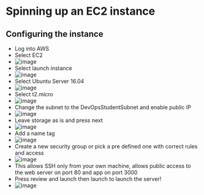 # Spinning up an EC2 instance
## Configuring the instance
- Log into AWS
- Select EC2 
- ![image](https://user-images.githubusercontent.com/32297246/121968385-2a9b9980-cd6a-11eb-877d-7d7598153b48.png)
- Select launch instance 
- ![image](https://user-images.githubusercontent.com/32297246/121968358-1a83ba00-cd6a-11eb-8e22-b438f8ee76e6.png)
- Select Ubuntu Server 16.04 
- ![image](https://user-images.githubusercontent.com/32297246/121968511-5c146500-cd6a-11eb-9839-87cffec4f4c2.png)
- Select t2.micro
- ![image](https://user-images.githubusercontent.com/32297246/121968535-69315400-cd6a-11eb-82cf-41ca42754bb7.png)
- Change the subnet to the DevOpsStudentSubnet and enable public IP
- ![image](https://user-images.githubusercontent.com/32297246/121968632-94b43e80-cd6a-11eb-96fd-c36291d08b71.png)
- Leave storage as is and press next 
- ![image](https://user-images.githubusercontent.com/32297246/121968671-a269c400-cd6a-11eb-8da0-0e74d58b92fe.png)
- Add a name tag 
- ![image](https://user-images.githubusercontent.com/32297246/121968705-b1e90d00-cd6a-11eb-834c-22a908a0fbbc.png)
- Create a new security group or pick a pre defined one with correct rules and access
- ![image](https://user-images.githubusercontent.com/32297246/121968758-cd541800-cd6a-11eb-9f46-cb86c0a5d0bd.png)
- This allows SSH only from your own machine, allows public access to the web server on port 80 and app on port 3000
- Press review and launch then launch to launch the server!
- ![image](https://user-images.githubusercontent.com/32297246/121968877-068c8800-cd6b-11eb-8cf7-d100d033a36b.png)



